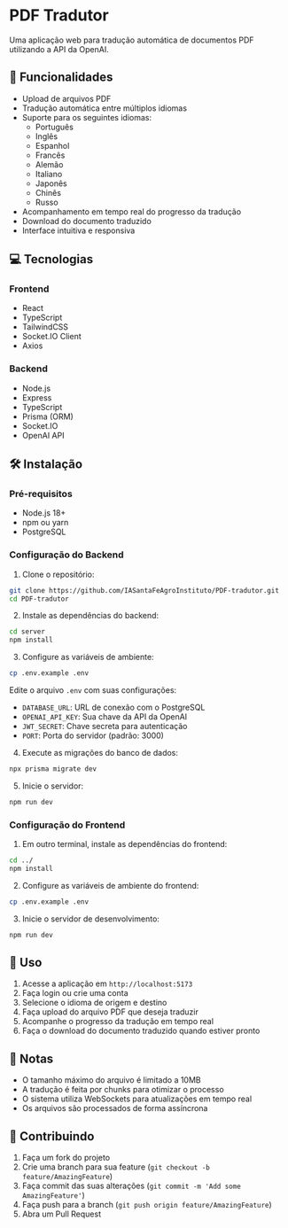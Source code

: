 # PDF Tradutor

Uma aplicação web para tradução automática de documentos PDF utilizando a API da OpenAI.

## 🚀 Funcionalidades

- Upload de arquivos PDF
- Tradução automática entre múltiplos idiomas
- Suporte para os seguintes idiomas:
  - Português
  - Inglês
  - Espanhol
  - Francês
  - Alemão
  - Italiano
  - Japonês
  - Chinês
  - Russo
- Acompanhamento em tempo real do progresso da tradução
- Download do documento traduzido
- Interface intuitiva e responsiva

## 💻 Tecnologias

### Frontend
- React
- TypeScript
- TailwindCSS
- Socket.IO Client
- Axios

### Backend
- Node.js
- Express
- TypeScript
- Prisma (ORM)
- Socket.IO
- OpenAI API

## 🛠️ Instalação

### Pré-requisitos
- Node.js 18+
- npm ou yarn
- PostgreSQL

### Configuração do Backend

1. Clone o repositório:
```bash
git clone https://github.com/IASantaFeAgroInstituto/PDF-tradutor.git
cd PDF-tradutor
```

2. Instale as dependências do backend:
```bash
cd server
npm install
```

3. Configure as variáveis de ambiente:
```bash
cp .env.example .env
```
Edite o arquivo `.env` com suas configurações:
- `DATABASE_URL`: URL de conexão com o PostgreSQL
- `OPENAI_API_KEY`: Sua chave da API da OpenAI
- `JWT_SECRET`: Chave secreta para autenticação
- `PORT`: Porta do servidor (padrão: 3000)

4. Execute as migrações do banco de dados:
```bash
npx prisma migrate dev
```

5. Inicie o servidor:
```bash
npm run dev
```

### Configuração do Frontend

1. Em outro terminal, instale as dependências do frontend:
```bash
cd ../
npm install
```

2. Configure as variáveis de ambiente do frontend:
```bash
cp .env.example .env
```

3. Inicie o servidor de desenvolvimento:
```bash
npm run dev
```

## 🔧 Uso

1. Acesse a aplicação em `http://localhost:5173`
2. Faça login ou crie uma conta
3. Selecione o idioma de origem e destino
4. Faça upload do arquivo PDF que deseja traduzir
5. Acompanhe o progresso da tradução em tempo real
6. Faça o download do documento traduzido quando estiver pronto

## 📝 Notas

- O tamanho máximo do arquivo é limitado a 10MB
- A tradução é feita por chunks para otimizar o processo
- O sistema utiliza WebSockets para atualizações em tempo real
- Os arquivos são processados de forma assíncrona

## 🤝 Contribuindo

1. Faça um fork do projeto
2. Crie uma branch para sua feature (`git checkout -b feature/AmazingFeature`)
3. Faça commit das suas alterações (`git commit -m 'Add some AmazingFeature'`)
4. Faça push para a branch (`git push origin feature/AmazingFeature`)
5. Abra um Pull Request
